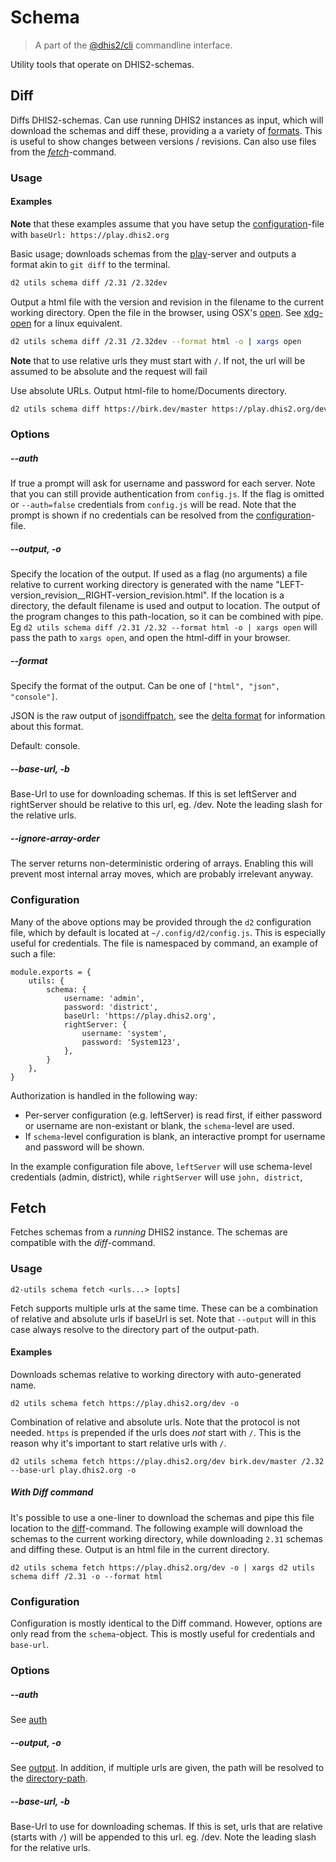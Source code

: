 # Schema

> A part of the [@dhis2/cli](https://github.com/dhis2/cli)
> commandline interface.

Utility tools that operate on DHIS2-schemas.

## Diff

Diffs DHIS2-schemas. Can use running DHIS2 instances as input, which will download the schemas and diff these, providing a a variety of [formats](#--format). This is useful to show changes between versions / revisions. Can also use files from the [_fetch_](#fetch)-command.

### Usage

#### Examples

**Note** that these examples assume that you have setup the [configuration](#configuration)-file with `baseUrl: https://play.dhis2.org`

Basic usage; downloads schemas from the [play](https://play.dhis2.org/)-server and outputs a format akin to `git diff` to the terminal.

```bash
d2 utils schema diff /2.31 /2.32dev
```

Output a html file with the version and revision in the filename to the current working directory. Open the file in the browser, using OSX's [open](https://ss64.com/osx/open.html). See [xdg-open](https://linux.die.net/man/1/xdg-open) for a linux equivalent.

```bash
d2 utils schema diff /2.31 /2.32dev --format html -o | xargs open
```

**Note** that to use relative urls they must start with `/`. If not, the url will be assumed to be absolute and the request will fail

Use absolute URLs. Output html-file to home/Documents directory.

```bash
d2 utils schema diff https://birk.dev/master https://play.dhis2.org/dev/ --format html -o ~/Documents/
```

### Options

##### --auth

If true a prompt will ask for username and password for each server.
Note that you can still provide authentication from `config.js`. If the flag is omitted or `--auth=false` credentials from `config.js` will be read. Note that the prompt is shown if no credentials can be resolved from the [configuration](#configuration)-file.

##### --output, -o

Specify the location of the output. If used as a flag (no arguments) a
file relative to current working directory is generated with the name
"LEFT-version_revision\_\_RIGHT-version_revision.html".
If the location is a directory, the default filename is
used and output to location.
The output of the program changes to this path-location, so it can be combined with pipe. Eg
`d2 utils schema diff /2.31 /2.32 --format html -o | xargs open`
will pass the path to `xargs open`, and open the html-diff in your browser.

##### --format

Specify the format of the output. Can be one of `["html", "json", "console"]`.

JSON is the raw output of [jsondiffpatch](https://github.com/benjamine/jsondiffpatch/blob/master/docs/arrays.md), see the [delta format](https://github.com/benjamine/jsondiffpatch/blob/master/docs/deltas.md) for information about this format.

Default: console.

##### --base-url, -b

Base-Url to use for downloading schemas. If this is set leftServer and rightServer should be relative to this url, eg. /dev. Note the leading slash for the relative urls.

##### --ignore-array-order

The server returns non-deterministic ordering of arrays. Enabling this will prevent most internal array moves, which are probably irrelevant anyway.

### Configuration

Many of the above options may be provided through the `d2` configuration file, which by default is located at `~/.config/d2/config.js`. This is especially useful for credentials. The file is namespaced by command, an example of such a file:

```
module.exports = {
    utils: {
        schema: {
            username: 'admin',
            password: 'district',
            baseUrl: 'https://play.dhis2.org',
            rightServer: {
                username: 'system',
                password: 'System123',
            },
        }
    },
}
```

Authorization is handled in the following way:

-   Per-server configuration (e.g. leftServer) is read first, if either password or username are non-existant or blank, the `schema`-level are used.
-   If `schema`-level configuration is blank, an interactive prompt for username and password will be shown.

In the example configuration file above, `leftServer` will use schema-level credentials (admin, district), while `rightServer` will use `john, district`,

## Fetch

Fetches schemas from a _running_ DHIS2 instance. The schemas are compatible with the _diff_-command.

### Usage

```
d2-utils schema fetch <urls...> [opts]
```

Fetch supports multiple urls at the same time. These can be a combination of relative and absolute urls if baseUrl is set. Note that `--output` will in this case always resolve to the directory part of the output-path.

#### Examples

Downloads schemas relative to working directory with auto-generated name.

```
d2 utils schema fetch https://play.dhis2.org/dev -o
```

Combination of relative and absolute urls. Note that the protocol is not needed. `https` is prepended if the urls does _not_ start with `/`. This is the reason why it's important to start relative urls with `/`.

```
d2 utils schema fetch https://play.dhis2.org/dev birk.dev/master /2.32 --base-url play.dhis2.org -o
```

##### With Diff command

It's possible to use a one-liner to download the schemas and pipe this file location to the [diff](#diff)-command. The following example will download the schemas to the current working directory, while downloading `2.31` schemas and diffing these. Output is an html file in the current directory.

```
d2 utils schema fetch https://play.dhis2.org/dev -o | xargs d2 utils schema diff /2.31 -o --format html
```

### Configuration

Configuration is mostly identical to the Diff command. However, options are only read from the `schema`-object. This is mostly useful for credentials and `base-url`.

### Options

##### --auth

See [auth](#--auth)

##### --output, -o

See [output](#--output). In addition, if multiple urls are given, the path will be resolved to the [directory-path](https://nodejs.org/api/path.html#path_path_dirname_path).

##### --base-url, -b

Base-Url to use for downloading schemas. If this is set, urls that are relative (starts with `/`) will be appended to this url. eg. /dev. Note the leading slash for the relative urls.
